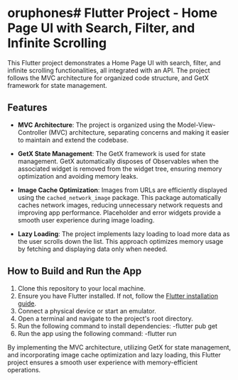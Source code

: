 # oruphones# Flutter Project - Home Page UI with Search, Filter, and Infinite Scrolling

This Flutter project demonstrates a Home Page UI with search, filter, and infinite scrolling functionalities, all integrated with an API. The project follows the MVC architecture for organized code structure, and GetX framework for state management.

## Features

- **MVC Architecture**: The project is organized using the Model-View-Controller (MVC) architecture, separating concerns and making it easier to maintain and extend the codebase.

- **GetX State Management**: The GetX framework is used for state management. GetX automatically disposes of Observables when the associated widget is removed from the widget tree, ensuring memory optimization and avoiding memory leaks.

- **Image Cache Optimization**: Images from URLs are efficiently displayed using the `cached_network_image` package. This package automatically caches network images, reducing unnecessary network requests and improving app performance. Placeholder and error widgets provide a smooth user experience during image loading.

- **Lazy Loading**: The project implements lazy loading to load more data as the user scrolls down the list. This approach optimizes memory usage by fetching and displaying data only when needed.

## How to Build and Run the App

1. Clone this repository to your local machine.
2. Ensure you have Flutter installed. If not, follow the [Flutter installation guide](https://flutter.dev/docs/get-started/install).
3. Connect a physical device or start an emulator.
4. Open a terminal and navigate to the project's root directory.
5. Run the following command to install dependencies:
   -flutter pub get
6. Run the app using the following command:
   -flutter run


By implementing the MVC architecture, utilizing GetX for state management, and incorporating image cache optimization and lazy loading, this Flutter project ensures a smooth user experience with memory-efficient operations. 

